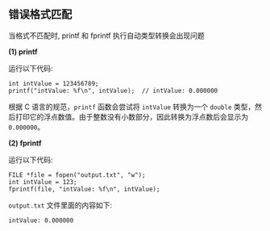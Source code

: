 ## 错误格式匹配

当格式不匹配时, printf 和 fprintf 执行自动类型转换会出现问题

**(1) printf**

运行以下代码:

```
int intValue = 123456789; 
printf("intValue: %f\n", intValue);  // intValue: 0.000000
```

根据 C 语言的规范，`printf` 函数会尝试将 `intValue` 转换为一个 `double` 类型，然后打印它的浮点数值。由于整数没有小数部分，因此转换为浮点数后会显示为 `0.000000`。

**(2) fprintf**

运行以下代码:

```
FILE *file = fopen("output.txt", "w");
int intValue = 123;
fprintf(file, "intValue: %f\n", intValue);
```

`output.txt` 文件里面的内容如下:

```
intValue: 0.000000
```

